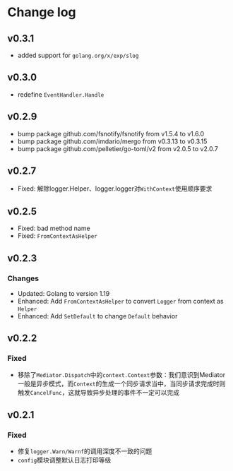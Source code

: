 # Change log

## v0.3.1

- added support for `golang.org/x/exp/slog`

## v0.3.0

- redefine `EventHandler.Handle`

## v0.2.9

- bump package github.com/fsnotify/fsnotify from v1.5.4 to v1.6.0
- bump package github.com/imdario/mergo from v0.3.13 to v0.3.15
- bump package github.com/pelletier/go-toml/v2 from v2.0.5 to v2.0.7


## v0.2.7

- Fixed: 解除logger.Helper、logger.logger对`WithContext`使用顺序要求

## v0.2.5

- Fixed: bad method name
- Fixed: `FromContextAsHelper`

## v0.2.3

### Changes

- Updated: Golang to version 1.19
- Enhanced: Add `FromContextAsHelper` to convert `Logger` from context as `Helper`
- Enhanced: Add `SetDefault` to change `Default` behavior

## v0.2.2

### Fixed

- 移除了`Mediator.Dispatch`中的`context.Context`参数：我们意识到Mediator一般是异步模式，而`Context`的生成一个同步请求当中，当同步请求完成时则触发`CancelFunc`，这就导致异步处理的事件不一定可以完成

## v0.2.1

### Fixed

- 修复`logger.Warn/Warnf`的调用深度不一致的问题
- `config`模块调整默认日志打印等级
